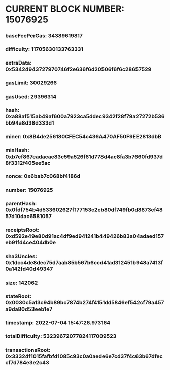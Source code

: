# CURRENT BLOCK NUMBER: 15076925

### baseFeePerGas: 34389619817
### difficulty: 11705630133763331
### extraData: 0x53424943727970746f2e636f6d20506f6f6c28657529
### gasLimit: 30029266
### gasUsed: 29396314
### hash: 0xa88af515ab49af600a7923ca5ddec9342f28f79a27272b536bb94a8d38d333d1
### miner: 0x8B4de256180CFEC54c436A470AF50F9EE2813dbB
### mixHash: 0xb7ef867eadacae83c59a526f61d778d4ac8fa3b7660fd937d8f3312f405ee5ac
### nonce: 0x6bab7c068bf4186d
### number: 15076925
### parentHash: 0x0fdf754b4d533602627f177153c2eb80df749fb0d8873cf4857d10dac6581057
### receiptsRoot: 0xd592e49e80d91ac4df9ed941241b449426b83a04adaed157eb91fd4ce404db0e
### sha3Uncles: 0x1dcc4de8dec75d7aab85b567b6ccd41ad312451b948a7413f0a142fd40d49347
### size: 142062
### stateRoot: 0x0030c5a13c94b89bc7874b274f4151dd5846ef542cf79a457a9da80d53eeb1e7
### timestamp: 2022-07-04 15:47:26.973164
### totalDifficulty: 53239672077824117009523
### transactionsRoot: 0x33324f1015fafbfd1085c93c0a0aede6e7cd37f4c63b67dfeccf7d784e3e2c43
